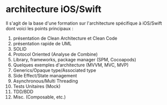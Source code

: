 # architecture iOS/Swift

Il s'agit de la base d'une formation sur l'architecture spécifique à iOS/Swift dont voici les points principaux :

1. présentation de Clean Architecture et Clean Code
1. présentation rapide de UML
1. SOLID
1. Protocol Oriented (Analyse de Combine)
1. Library, frameworks, package manager (SPM, Cocoapods)
1. Quelques exemples d'architecture (MVVM, MVC, MVP)
1. Generics/Opaque type/Associated type
1. Side Effect/State management
1. Asynchronous/Multi Threading
1. Tests Unitaires (Mock)
1. TDD/BDD
1. Misc. (Composable, etc.)
